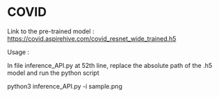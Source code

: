 # COVID

Link to the pre-trained model : 
https://covid.aspirehive.com/covid_resnet_wide_trained.h5

Usage :

In file inference_API.py at 52th line, replace the absolute path of the .h5 model and run the python script 

python3 inference_API.py -i sample.png
